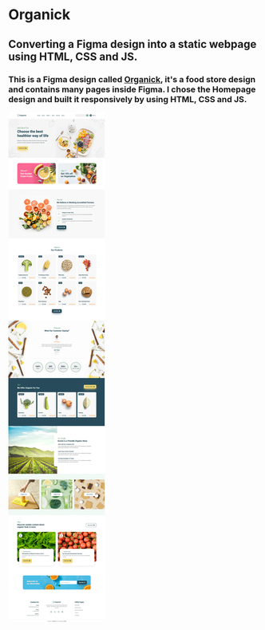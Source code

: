 # Organick
## Converting a Figma design into a static webpage using HTML, CSS and JS.

### This is a Figma design called [Organick](https://www.figma.com/file/XmzgvKqMSL4mLHFAH2rEFa/Agriculture-Webflow-Website-Template-(Community)?type=design&node-id=1-430&mode=design&t=z3JO7Ok2VtoMvrJu-0), it's a food store design and contains many pages inside Figma. I chose the Homepage design and built it responsively by using HTML, CSS and JS.

![Screenshot](https://github.com/nayel969/Organick/blob/main/imgs/Screenshot.webp?raw=true)
